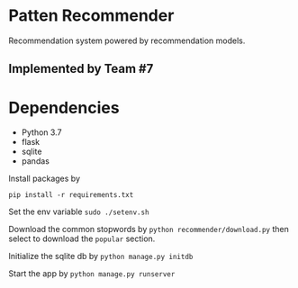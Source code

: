# Patten Recommender 

Recommendation system powered by recommendation models.
## Implemented by Team #7

# Dependencies
* Python 3.7
* flask
* sqlite
* pandas


Install packages by

`pip install -r requirements.txt`

Set the env variable
`sudo ./setenv.sh`

Download the common stopwords by
`python recommender/download.py`
then select to download the `popular` section.

Initialize the sqlite db by
`python manage.py initdb`

Start the app by
`python manage.py runserver`
